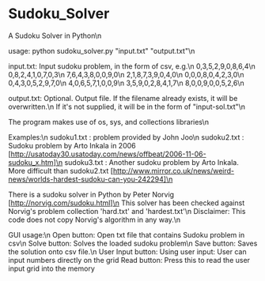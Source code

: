 Sudoku_Solver
=============

A Sudoku Solver in Python\n

usage: python sudoku_solver.py "input.txt" "output.txt"\n

input.txt: Input sudoku problem, in the form of csv, e.g.\n
0,3,5,2,9,0,8,6,4\n
0,8,2,4,1,0,7,0,3\n
7,6,4,3,8,0,0,9,0\n
2,1,8,7,3,9,0,4,0\n
0,0,0,8,0,4,2,3,0\n
0,4,3,0,5,2,9,7,0\n
4,0,6,5,7,1,0,0,9\n
3,5,9,0,2,8,4,1,7\n
8,0,0,9,0,0,5,2,6\n

output.txt: Optional. Output file. If the filename already exists, it will be overwritten.\n
If it's not supplied, it will be in the form of "input-sol.txt"\n

The program makes use of os, sys, and collections libraries\n

Examples:\n
sudoku1.txt : problem provided by John Joo\n
sudoku2.txt : Sudoku problem by Arto Inkala in 2006 [http://usatoday30.usatoday.com/news/offbeat/2006-11-06-sudoku_x.htm]\n
sudoku3.txt : Another sudoku problem by Arto Inkala. More difficult than sudoku2.txt [http://www.mirror.co.uk/news/weird-news/worlds-hardest-sudoku-can-you-242294]\n

There is a sudoku solver in Python by Peter Norvig [http://norvig.com/sudoku.html]\n
This solver has been checked against Norvig's problem collection 'hard.txt' and 'hardest.txt'\n
Disclaimer: This code does not copy Norvig's algorithm in any way.\n

GUI usage:\n
Open button: Open txt file that contains Sudoku problem in csv\n
Solve button: Solves the loaded sudoku problem\n
Save button: Saves the solution onto csv file.\n
User Input button: Using user input: User can input numbers directly on the grid
Read button: Press this to read the user input grid into the memory